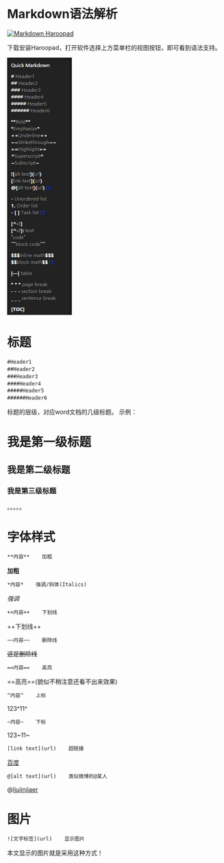 # Markdown语法解析

[![Markdown Haroopad](http://pad.haroopress.com/docs/ko/first-release/images/1st-logo.png)](http://pad.haroopress.com/page.html)

下载安装Haroopad，打开软件选择上方菜单栏的视图按钮，即可看到语法支持。

![screen](https://github.com/liujinjiaer/markdown/blob/master/img/syntax_helper.png?raw=true)
# 标题
```xml
#Header1
##Header2
###Header3
####Header4
#####Header5
######Header6
```
标题的层级，对应word文档的几级标题。
示例：
# 我是第一级标题
## 我是第二级标题
### 我是第三级标题
。。。。。
# 字体样式
```xml
**内容**    加粗
```
**加粗**

```xml
*内容*    强调/斜体(Italics)
```
*强调*
```xml
++内容++    下划线
```
++下划线++
```xml
~~内容~~    删除线
```
~~这是删除线~~
```xml
==内容==    高亮
```
==高亮==(貌似不稍注意还看不出来效果)
```xml
^内容^    上标
```
123^11^
```xml
~内容~    下标
```
123~11~
```xml
[link text](url)    超链接
```
[百度](http://www.baidu.com)
```xml
@[alt text](url)    类似微博的@某人
```
@[liujinjiaer](https://github.com/liujinjiaer)
# 图片
```xml
![文字标签](url)    显示图片
```
本文显示的图片就是采用这种方式！


